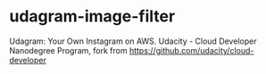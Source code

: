 # udagram-image-filter
Udagram: Your Own Instagram on AWS.  Udacity - Cloud Developer Nanodegree Program, fork from https://github.com/udacity/cloud-developer
